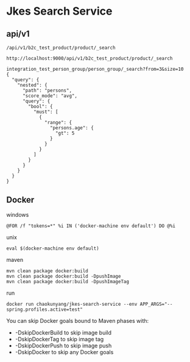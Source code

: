 # Jkes Search Service
## api/v1
```
/api/v1/b2c_test_product/product/_search
```
```
http://localhost:9000/api/v1/b2c_test_product/product/_search
```
```
integration_test_person_group/person_group/_search?from=3&size=10
{
  "query": {
    "nested": {
      "path": "persons",
      "score_mode": "avg",
      "query": {
        "bool": {
          "must": [
            {
              "range": {
                "persons.age": {
                  "gt": 5
                }
              }
            }
          ]
        }
      }
    }
  }
}
```

## Docker
windows
```
@FOR /f "tokens=*" %i IN ('docker-machine env default') DO @%i
```

unix
```
eval $(docker-machine env default)
```

maven
```
mvn clean package docker:build
mvn clean package docker:build -DpushImage
mvn clean package docker:build -DpushImageTag

```

run
```
docker run chaokunyang/jkes-search-service --env APP_ARGS="--spring.profiles.active=test"
```

You can skip Docker goals bound to Maven phases with:

- -DskipDockerBuild to skip image build
- -DskipDockerTag to skip image tag
- -DskipDockerPush to skip image push
- -DskipDocker to skip any Docker goals